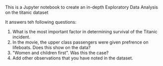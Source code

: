 This is a Jupyter notebook to create an in-depth Exploratory Data Analysis on the titanic dataset 

It answers teh following questions:
1) What is the most important factor in determining survival of the Titanic incident.
2) In the movie, the upper class passengers were given prefrence on lifeboats. Does this show on the data?
3) "Women and children first". Was this the case?
4) Add other observations that you have noted in the dataset.
